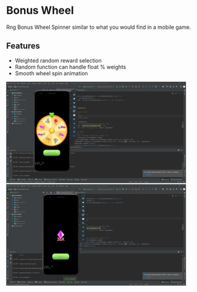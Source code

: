 # Bonus Wheel
Rng Bonus Wheel Spinner similar to what you would find in a mobile game.

## Features
* Weighted random reward selection
* Random function can handle float % weights
* Smooth wheel spin animation

<img src="img/Screenshot_1png.png" style=" width:480px ; height:270px">
<img src="img/Screenshot_2png.png" style=" width:480px ; height:270px">
